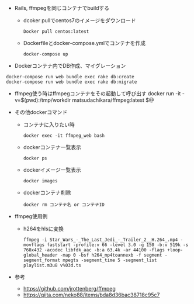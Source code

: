 * Rails, ffmpegを同じコンテナでbuildする
  * dcoker pullでcentos7のイメージをダウンロード

    `Docker pull centos:latest`
  * Dockerfileとdocker-compose.ymlでコンテナを作成

    `docker-compose up`

* Dockerコンテナ内でDB作成、マイグレーション
```
docker-compose run web bundle exec rake db:create
docker-compose run web bundle exec rake db:migrate
```

* ffmpeg使う時はffmpegコンテナをその起動して呼び出す
    docker run -it -v=$(pwd):/tmp/workdir matsudachikara/ffmpeg:latest $@

* その他dockerコマンド
  * コンテナに入りたい時

    `docker exec -it ffmpeg_web bash`

  * dockerコンテナ一覧表示

      `docker ps`

  * dockerイメージ一覧表示

      `docker images`

  * dockerコンテナ削除

      `docker rm コンテナ名 or コンテナID`

* ffmpeg使用例
  * h264をhlsに変換

    ```
    ffmpeg -i Star_Wars_-_The_Last_Jedi_-_Trailer_2__H.264_.mp4 -movflags faststart -profile:v 66 -level 3.0 -g 150 -b:v 519k -s 768x432 -acodec libfdk_aac -b:a 63.4k -ar 44100 -flags +loop-global_header -map 0 -bsf h264_mp4toannexb -f segment -segment_format mpegts -segment_time 5 -segment_list playlist.m3u8 v%03d.ts
    ```

* 参考
  * https://github.com/jrottenberg/ffmpeg
  * https://qiita.com/neko88/items/bda8d36bac38718c95c7

